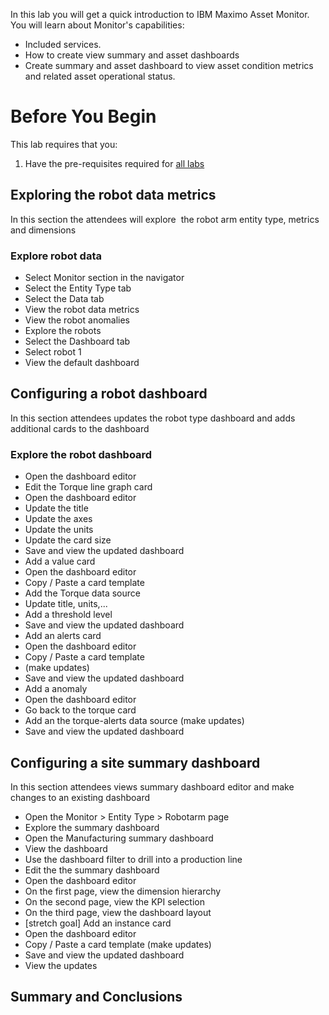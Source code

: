 In this lab you will get a quick introduction to IBM Maximo Asset Monitor. You will learn about Monitor's capabilities:

* Included services.
* How to create view summary and asset dashboards
* Create summary and asset dashboard to view asset condition metrics and related asset operational status.

# Before You Begin
This lab requires that you:
1.  Have the pre-requisites required for [all labs](../facilitator_instructions)

## Exploring the robot data metrics
In this section the attendees will explore  the robot arm entity type, metrics and dimensions


### Explore robot data
*  Select Monitor section in the navigator
*  Select the Entity Type tab
*  Select the Data tab
*  View the robot data metrics
*  View the robot anomalies
*  Explore the robots
*  Select the Dashboard tab
*  Select robot 1
*  View the default dashboard


## Configuring a robot dashboard
In this section attendees updates the robot type dashboard and adds additional cards to the dashboard


### Explore the robot dashboard
*  Open the dashboard editor
*  Edit the Torque line graph card
*  Open the dashboard editor
*  Update the title
*  Update the axes
*  Update the units
*  Update the card size
*  Save and view the updated dashboard
*  Add a value card
*  Open the dashboard editor
*  Copy / Paste a card template
*  Add the Torque data source
*  Update title, units,... 
*  Add a threshold level
*  Save and view the updated dashboard
*  Add an alerts card
*  Open the dashboard editor
*  Copy / Paste a card template
*  (make updates)
*  Save and view the updated dashboard
*  Add a anomaly
*  Open the dashboard editor
*  Go back to the torque card
*  Add an the torque-alerts data source (make updates)
*  Save and view the updated dashboard


## Configuring a site summary dashboard
In this section attendees views summary dashboard editor and make changes to an existing dashboard

*  Open the Monitor > Entity Type > Robotarm page
*  Explore the summary dashboard
*  Open the Manufacturing summary dashboard
*  View the dashboard
*  Use the dashboard filter to drill into a production line
*  Edit the the summary dashboard
*  Open the dashboard editor
*  On the first page, view the dimension hierarchy
*  On the second page, view the KPI selection
*  On the third page, view the dashboard layout
*  [stretch goal] Add an instance card
*  Open the dashboard editor
*  Copy / Paste a card template (make updates)
*  Save and view the updated dashboard
*  View the updates


## Summary and Conclusions
